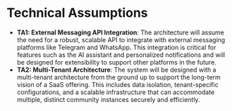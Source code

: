 # Technical Assumptions

*   **TA1: External Messaging API Integration**: The architecture will assume the need for a robust, scalable API to integrate with external messaging platforms like Telegram and WhatsApp. This integration is critical for features such as the AI assistant and personalized notifications and will be designed for extensibility to support other platforms in the future.
*   **TA2: Multi-Tenant Architecture**: The system will be designed with a multi-tenant architecture from the ground up to support the long-term vision of a SaaS offering. This includes data isolation, tenant-specific configurations, and a scalable infrastructure that can accommodate multiple, distinct community instances securely and efficiently.
